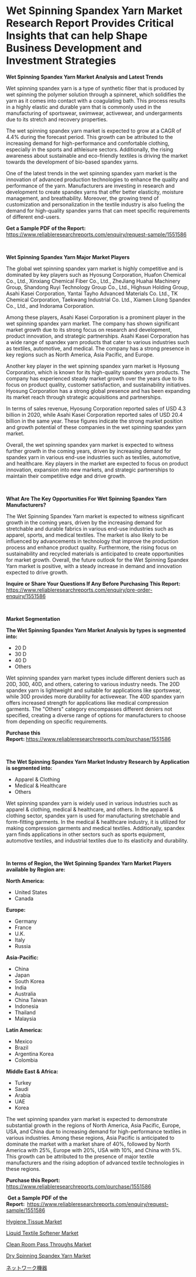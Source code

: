 <p><h1>Wet Spinning Spandex Yarn Market Research Report Provides Critical Insights that can help Shape Business Development and Investment Strategies</h1></p><p><strong>Wet Spinning Spandex Yarn Market Analysis and Latest Trends</strong></p>
<p><p>Wet spinning spandex yarn is a type of synthetic fiber that is produced by wet spinning the polymer solution through a spinneret, which solidifies the yarn as it comes into contact with a coagulating bath. This process results in a highly elastic and durable yarn that is commonly used in the manufacturing of sportswear, swimwear, activewear, and undergarments due to its stretch and recovery properties.</p><p>The wet spinning spandex yarn market is expected to grow at a CAGR of 4.4% during the forecast period. This growth can be attributed to the increasing demand for high-performance and comfortable clothing, especially in the sports and athleisure sectors. Additionally, the rising awareness about sustainable and eco-friendly textiles is driving the market towards the development of bio-based spandex yarns.</p><p>One of the latest trends in the wet spinning spandex yarn market is the innovation of advanced production technologies to enhance the quality and performance of the yarn. Manufacturers are investing in research and development to create spandex yarns that offer better elasticity, moisture management, and breathability. Moreover, the growing trend of customization and personalization in the textile industry is also fueling the demand for high-quality spandex yarns that can meet specific requirements of different end-users.</p></p>
<p><strong>Get a Sample PDF of the Report:&nbsp;</strong> <a href="https://www.reliableresearchreports.com/enquiry/request-sample/1551586">https://www.reliableresearchreports.com/enquiry/request-sample/1551586</a></p>
<p>&nbsp;</p>
<p><strong>Wet Spinning Spandex Yarn Major Market Players</strong></p>
<p><p>The global wet spinning spandex yarn market is highly competitive and is dominated by key players such as Hyosung Corporation, Huafon Chemical Co., Ltd., Xinxiang Chemical Fiber Co., Ltd., ZheJiang Huahai Machinery Group, Shandong Ruyi Technology Group Co., Ltd., Highsun Holding Group, Asahi Kasei Corporation, Yantai Tayho Advanced Materials Co. Ltd., TK Chemical Corporation, Taekwang Industrial Co. Ltd., Xiamen Lilong Spandex Co., Ltd., and Indorama Corporation.</p><p>Among these players, Asahi Kasei Corporation is a prominent player in the wet spinning spandex yarn market. The company has shown significant market growth due to its strong focus on research and development, product innovation, and strategic partnerships. Asahi Kasei Corporation has a wide range of spandex yarn products that cater to various industries such as textiles, automotive, and medical. The company has a strong presence in key regions such as North America, Asia Pacific, and Europe.</p><p>Another key player in the wet spinning spandex yarn market is Hyosung Corporation, which is known for its high-quality spandex yarn products. The company has experienced steady market growth over the years due to its focus on product quality, customer satisfaction, and sustainability initiatives. Hyosung Corporation has a strong global presence and has been expanding its market reach through strategic acquisitions and partnerships.</p><p>In terms of sales revenue, Hyosung Corporation reported sales of USD 4.3 billion in 2020, while Asahi Kasei Corporation reported sales of USD 20.4 billion in the same year. These figures indicate the strong market position and growth potential of these companies in the wet spinning spandex yarn market.</p><p>Overall, the wet spinning spandex yarn market is expected to witness further growth in the coming years, driven by increasing demand for spandex yarn in various end-use industries such as textiles, automotive, and healthcare. Key players in the market are expected to focus on product innovation, expansion into new markets, and strategic partnerships to maintain their competitive edge and drive growth.</p></p>
<p>&nbsp;</p>
<p><strong>What Are The Key Opportunities For Wet Spinning Spandex Yarn Manufacturers?</strong></p>
<p><p>The Wet Spinning Spandex Yarn market is expected to witness significant growth in the coming years, driven by the increasing demand for stretchable and durable fabrics in various end-use industries such as apparel, sports, and medical textiles. The market is also likely to be influenced by advancements in technology that improve the production process and enhance product quality. Furthermore, the rising focus on sustainability and recycled materials is anticipated to create opportunities for market growth. Overall, the future outlook for the Wet Spinning Spandex Yarn market is positive, with a steady increase in demand and innovation expected to drive growth.</p></p>
<p><strong>Inquire or Share Your Questions If Any Before Purchasing This Report:</strong> <a href="https://www.reliableresearchreports.com/enquiry/pre-order-enquiry/1551586">https://www.reliableresearchreports.com/enquiry/pre-order-enquiry/1551586</a></p>
<p>&nbsp;</p>
<p><strong>Market Segmentation</strong></p>
<p><strong>The Wet Spinning Spandex Yarn Market Analysis by types is segmented into:</strong></p>
<p><ul><li>20 D</li><li>30 D</li><li>40 D</li><li>Others</li></ul></p>
<p><p>Wet spinning spandex yarn market types include different deniers such as 20D, 30D, 40D, and others, catering to various industry needs. The 20D spandex yarn is lightweight and suitable for applications like sportswear, while 30D provides more durability for activewear. The 40D spandex yarn offers increased strength for applications like medical compression garments. The "Others" category encompasses different deniers not specified, creating a diverse range of options for manufacturers to choose from depending on specific requirements.</p></p>
<p><strong>Purchase this Report:&nbsp;</strong><a href="https://www.reliableresearchreports.com/purchase/1551586">https://www.reliableresearchreports.com/purchase/1551586</a></p>
<p>&nbsp;</p>
<p><strong>The Wet Spinning Spandex Yarn Market Industry Research by Application is segmented into:</strong></p>
<p><ul><li>Apparel & Clothing</li><li>Medical & Healthcare</li><li>Others</li></ul></p>
<p><p>Wet spinning spandex yarn is widely used in various industries such as apparel & clothing, medical & healthcare, and others. In the apparel & clothing sector, spandex yarn is used for manufacturing stretchable and form-fitting garments. In the medical & healthcare industry, it is utilized for making compression garments and medical textiles. Additionally, spandex yarn finds applications in other sectors such as sports equipment, automotive textiles, and industrial textiles due to its elasticity and durability.</p></p>
<p>&nbsp;</p>
<p><strong>In terms of Region, the Wet Spinning Spandex Yarn Market Players available by Region are:</strong></p>
<p>
    <p> <strong> North America: </strong>
        <ul>
            <li>United States</li>
            <li>Canada</li>
        </ul>
        </p> 
    <p> <strong> Europe: </strong>
        <ul>
            <li>Germany</li>
            <li>France</li>
            <li>U.K.</li>
            <li>Italy</li>
            <li>Russia</li>
        </ul>
        </p> 
    <p> <strong> Asia-Pacific: </strong>
        <ul>
            <li>China</li>
            <li>Japan</li>
            <li>South Korea</li>
            <li>India</li>
            <li>Australia</li>
            <li>China Taiwan</li>
            <li>Indonesia</li>
            <li>Thailand</li>
            <li>Malaysia</li>
        </ul>
        </p> 
    <p> <strong> Latin America: </strong>
        <ul>
            <li>Mexico</li>
            <li>Brazil</li>
            <li>Argentina Korea</li>
            <li>Colombia</li>
        </ul>
        </p> 
    <p> <strong> Middle East & Africa: </strong>
        <ul>
            <li>Turkey</li>
            <li>Saudi</li>
            <li>Arabia</li>
            <li>UAE</li>
            <li>Korea</li>
        </ul>
    </p>
    </p>
<p><p>The wet spinning spandex yarn market is expected to demonstrate substantial growth in the regions of North America, Asia Pacific, Europe, USA, and China due to increasing demand for high-performance textiles in various industries. Among these regions, Asia Pacific is anticipated to dominate the market with a market share of 40%, followed by North America with 25%, Europe with 20%, USA with 10%, and China with 5%. This growth can be attributed to the presence of major textile manufacturers and the rising adoption of advanced textile technologies in these regions.</p></p>
<p><strong>Purchase this Report: </strong><a href="https://www.reliableresearchreports.com/purchase/1551586">https://www.reliableresearchreports.com/purchase/1551586</a></p>
<p>&nbsp;<strong>Get a Sample PDF of the Report:&nbsp;&nbsp;</strong><a href="https://www.reliableresearchreports.com/enquiry/request-sample/1551586">https://www.reliableresearchreports.com/enquiry/request-sample/1551586</a></p>
<p><strong></strong></p>
<p><p><a href="https://issuu.com/reportprime-2/docs/hygiene-tissue-market-size-2030.pptx">Hygiene Tissue Market</a></p><p><a href="https://github.com/myacatherineblakecaczo9vcsw/Market-Research-Report-List-1/blob/main/liquid-textile-softener-market.md">Liquid Textile Softener Market</a></p><p><a href="https://issuu.com/reportprime-2/docs/clean-room-pass-throughs-market-size-2030.pptx">Clean Room Pass Throughs Market</a></p><p><a href="https://github.com/okotobwrhuteie/Market-Research-Report-List-1/blob/main/dry-spinning-spandex-yarn-market.md">Dry Spinning Spandex Yarn Market</a></p><p><a href="https://github.com/ycmtqqhvk3273/Market-Research-Report-List-1/blob/main/3525764234.md">ネットワーク機器</a></p></p>